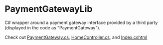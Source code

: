 # PaymentGatewayLib
C# wrapper around a payment gateway interface provided by a third party (displayed in the code as "PaymentGateway").

Check out [PaymentGateway.cs](PaymentGatewayLib/PaymentGateway.cs), [HomeController.cs](/PaymentGatewayLib/Controllers/HomeController.cs), and [Index.cshtml](/PaymentGatewayLib/Views/Home/Index.cshtml)
